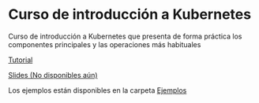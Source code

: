 # Curso de introducción a Kubernetes

Curso de introducción a Kubernetes que presenta de forma práctica los componentes principales y las operaciones más habituales

[Tutorial](https://ualmtorres.github.io/SeminarioKubernetes/)

[Slides (No disponibles aún)]()

Los ejemplos están disponibles en la carpeta [Ejemplos](https://github.com/ualmtorres/CursoKubernetes/tree/master/Ejemplos)